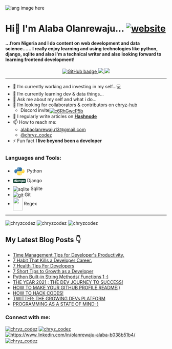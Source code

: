 <p align="left"><img width=15%" src="https://github.com/alansmathew/alansmathew/raw/master/lang.gif" alt="lang image here" /></p>


# Hi👋 I'm Alaba Olanrewaju...  [<img src='https://cdn.jsdelivr.net/npm/simple-icons@3.0.1/icons/icloud.svg' alt='website' height='40'>](https://linktr.ee/chryz_codez) 
#### ...from Nigeria and I do content on web development and data science...... I really enjoy learning and using technologies like python, django, sqlite and also i'm a technical writer and also looking forward to learning frontend development!

<p align="center">
  <a href="https://github.com/chryzcodez?tab=followers">
    <img src="https://img.shields.io/github/followers/chryzcodez?tab=followers?label=blue&logo=github&style=for-the-badge" alt="GitHub badge" />
  </a>
  <a href="http://twitter.com/chryz_codez">
    <img src="https://img.shields.io/twitter/follow/chryz_codez?label=Twitter&logo=twitter&style=for-the-badge" />
  </a>
  <a href="https://discord.gg/c6RhGwcP5b">
    <img src="https://img.shields.io/discord/808727269400772638?color=green&logo=Discord&style=for-the-badge" />
  </a>
</p>

----------------------------------------------------------
- 🔭 I’m currently working and investing in my self...💻 
- 🌱 I’m currently learning dev & data things... 
- 💬 Ask me about my self and what i do... 
- 👯 I’m looking for  collaborators & contributors on [chryz-hub](https://github.com/chryz-hub) 
  - Discord invite<a href="https://discord.gg/c6RhGwcP5b" target="blank"><img align="center" src="https://cdn.jsdelivr.net/npm/simple-icons@3.0.1/icons/discord.svg" alt="c6RhGwcP5b" height="30" width="40" /></a>
- 📝 I regularly write articles on __[Hashnode](https://hashnode.com/@chryzcodez)__
- 📫 How to reach me: 
  - alabaolanrewaju13@gmail.com
  - [@chryz_codez](https://twitter.com/chryz_codez)
- ⚡ Fun fact **I live beyond been a developer**

## <h3 align="left">Languages and Tools:</h3>
* <img align="center" src="https://raw.githubusercontent.com/devicons/devicon/master/icons/python/python-original.svg" alt="python" height="30" width="40"/> Python 
* <img align="center" src="https://raw.githubusercontent.com/devicons/devicon/master/icons/django/django-original.svg" alt="django" height="30" width="40"/> Django
* <img align="center" src="https://www.vectorlogo.zone/logos/sqlite/sqlite-icon.svg" alt="sqlite" height="30" width="40"/> Sqlite 
* <img align="center" src="https://www.vectorlogo.zone/logos/git-scm/git-scm-icon.svg" alt="git" width="30" height="40"/>  Git
* <img align="center" src="https://github.com/chryzcodez/chryzcodez/blob/main/regex.svg" width="30" height="40"/> Regex
-------------------------------------------------------------------------------------------------------

<img align="center" src="https://github-readme-stats.vercel.app/api/top-langs?username=chryzcodez&show_icons=true&locale=en&layout=compact" alt="chryzcodez" />
<img align="center" src="https://github-readme-streak-stats.herokuapp.com/?user=chryzcodez&" alt="chryzcodez" />
<img align="center" src ="https://github-readme-stats.vercel.app/api?username=chryzcodez&show_icons=true&theme=radical" alt="chryzcodez" />

## My Latest Blog Posts 👇
<!-- HASHNODE_BLOG:START -->
- [Time Management Tips  for Developer's Productivity.](https://chryzcodez.hashnode.dev//time-management-tips-for-developers-productivity-cklh1enev01qlf1s190zr44hx)
- [7 Habit That Kills a Developer Career.](https://chryzcodez.hashnode.dev/7-habit-that-kills-a-developer-career-ckl81v32g00ggems1et3r40t1)
- [7 Health Tips For Developers](https://chryzcodez.hashnode.dev/7-health-tips-for-developers-ckkxxvcxd004byos1h1o06s0y)
- [7 Short Tips to Growth as a Developer](https://chryzcodez.hashnode.dev/7-short-tips-to-growth-as-a-developer-ckko955s504bz1es17e1dbc3f)
- [Python Built-in String Methods/  Functions 1 :)](https://chryzcodez.hashnode.dev/python-built-in-string-methods-functions-1-ckkekyfbe04if00s15pjn9g5e)
- [THE YEAR 2021 ; THE DEV JOURNEY TO SUCCESS!](https://chryzcodez.hashnode.dev/the-year-2021-the-dev-journey-to-success-ckk3rh0c600a2ios1gz0m2lp7)
- [HOW TO MAKE YOUR GITHUB PROFILE README:)](https://chryzcodez.hashnode.dev/how-to-make-your-github-profile-readme-ckjoj650c0abi8ls1cevh2jep)
- [HOW TO HACK CODES!](https://chryzcodez.hashnode.dev/how-to-hack-codes-ckj1wv4i802uk36s1dn2u7ogm)
- [TWITTER; THE GROWING DEVs PLATFORM](https://chryzcodez.hashnode.dev/twitter-the-growing-devs-platform-ckjcd31ji0ch4lvs1cwgg3gca)
- [PROGRAMMING AS A STATE OF MIND: )](https://chryzcodez.hashnode.dev/programming-as-a-state-of-mind-ckiz5ns0z00ucpys18cxzar9u)
<!-- HASHNODE_BLOG:END -->




<h3 align="left">Connect with me:</h3>
<p align="left">
<a href="https://dev.to/chryz_codez" target="blank"><img align="center" src="https://cdn.jsdelivr.net/npm/simple-icons@3.0.1/icons/dev-dot-to.svg" alt="chryz_codez" height="30" width="40" /></a>
<a href="https://hashnode.com/@chryzcodez" target="blank"><img align="center" src="https://cdn.jsdelivr.net/npm/simple-icons@3.0.1/icons/hashnode.svg" alt="chryz_codez" height="30" width="40" /></a>  
<a href="https://www.linkedin.com/in/olanrewaju-alaba-b038b51b4/" target="blank"><img align="center" src="https://cdn.jsdelivr.net/npm/simple-icons@3.0.1/icons/linkedin.svg" alt="https://www.linkedin.com/in/olanrewaju-alaba-b038b51b4/" height="30" width="40" /></a>
<a href="https://twitter.com/chryz_codez" target="blank"><img align="center" src="https://cdn.jsdelivr.net/npm/simple-icons@3.0.1/icons/twitter.svg" alt="chryz_codez" height="30" width="40" /></a> 
</p>
